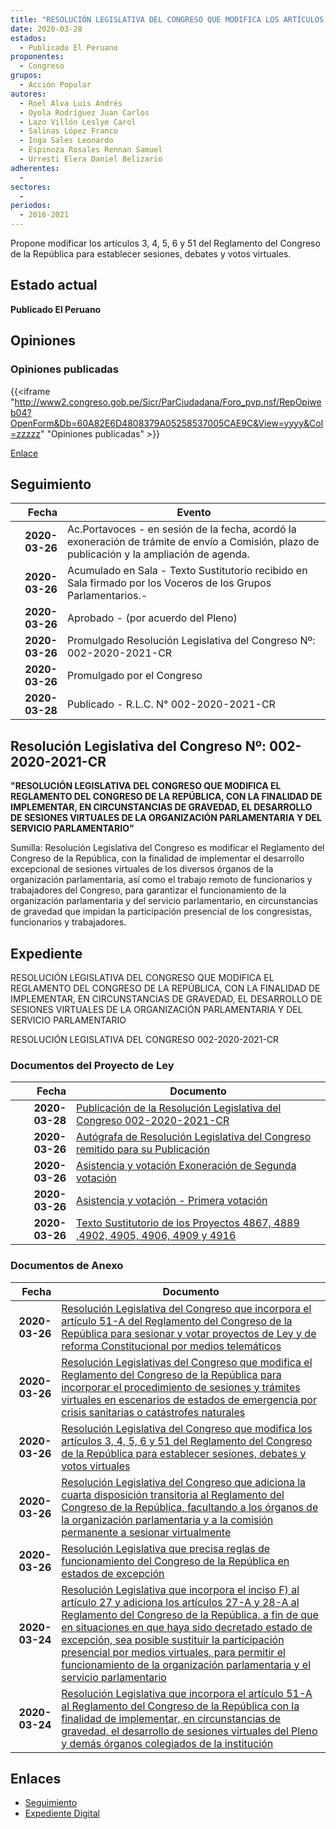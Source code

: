 ```yaml
---
title: "RESOLUCIÓN LEGISLATIVA DEL CONGRESO QUE MODIFICA LOS ARTÍCULOS 3, 4, 5, 6 Y 51 DEL REGLAMENTO DEL CONGRESO DE LA REPÚBLICA PARA ESTABLECER SESIONES, DEBATES Y VOTOS VIRTUALES"
date: 2020-03-28
estados: 
  - Publicado El Peruano
proponentes: 
  - Congreso
grupos: 
  - Acción Popular
autores: 
  - Roel Alva Luis Andrés
  - Oyola Rodríguez Juan Carlos
  - Lazo Villón Leslye Carol
  - Salinas López Franco
  - Inga Sales Leonardo
  - Espinoza Rosales Rennan Samuel
  - Urresti Elera Daniel Belizario
adherentes: 
  - 
sectores: 
  - 
periodos: 
  - 2016-2021
---
```


Propone modificar los artículos 3, 4, 5, 6 y 51 del Reglamento del Congreso de la República para establecer sesiones, debates y votos virtuales.


## Estado actual

**Publicado El Peruano**

## Opiniones

### Opiniones publicadas

{{<iframe "http://www2.congreso.gob.pe/Sicr/ParCiudadana/Foro_pvp.nsf/RepOpiweb04?OpenForm&Db=60A82E6D4808379A05258537005CAE9C&View=yyyy&Col=zzzzz" "Opiniones publicadas" >}}

[Enlace](http://www2.congreso.gob.pe/Sicr/ParCiudadana/Foro_pvp.nsf/RepOpiweb04?OpenForm&Db=60A82E6D4808379A05258537005CAE9C&View=yyyy&Col=zzzzz)

## Seguimiento

| Fecha | Evento |
|------:|--------|
| **2020-03-26** | Ac.Portavoces - en sesión de la fecha, acordó la exoneración de trámite de envío a Comisión, plazo de publicación y la ampliación de agenda.|
| **2020-03-26** | Acumulado en Sala - Texto Sustitutorio recibido en Sala firmado por los Voceros de los Grupos Parlamentarios.-|
| **2020-03-26** | Aprobado - (por acuerdo del Pleno)|
| **2020-03-26** | Promulgado Resolución Legislativa del Congreso Nº: 002-2020-2021-CR|
| **2020-03-26** | Promulgado por el Congreso|
| **2020-03-28** | Publicado - R.L.C. N° 002-2020-2021-CR|

## Resolución Legislativa del Congreso Nº: 002-2020-2021-CR

**"RESOLUCIÓN LEGISLATIVA DEL CONGRESO QUE MODIFICA EL REGLAMENTO DEL CONGRESO DE LA REPÚBLICA, CON LA FINALIDAD DE IMPLEMENTAR, EN CIRCUNSTANCIAS DE GRAVEDAD, EL DESARROLLO DE SESIONES VIRTUALES DE LA ORGANIZACIÓN PARLAMENTARIA Y DEL SERVICIO PARLAMENTARIO"**

Sumilla: Resolución Legislativa del Congreso es modificar el Reglamento del Congreso de la República, con la finalidad de implementar el desarrollo excepcional de sesiones virtuales de los diversos órganos de la organización parlamentaria, así como el trabajo remoto de funcionarios y trabajadores del Congreso, para garantizar el funcionamiento de la organización parlamentaria y del servicio parlamentario, en circunstancias de gravedad que impidan la participación presencial de los congresistas, funcionarios y trabajadores.


## Expediente

RESOLUCIÓN LEGISLATIVA DEL CONGRESO QUE MODIFICA EL REGLAMENTO DEL CONGRESO DE LA REPÚBLICA, CON LA FINALIDAD DE IMPLEMENTAR, EN CIRCUNSTANCIAS DE GRAVEDAD, EL DESARROLLO DE SESIONES VIRTUALES DE LA ORGANIZACIÓN PARLAMENTARIA Y DEL SERVICIO PARLAMENTARIO

RESOLUCIÓN LEGISLATIVA DEL CONGRESO 002-2020-2021-CR


### Documentos del Proyecto de Ley

| Fecha | Documento |
|------:|--------|
| **2020-03-28** | [Publicación de la Resolución Legislativa del Congreso 002-2020-2021-CR](http://www.leyes.congreso.gob.pe/Documentos/2016_2021/Resolucion_Legislativa_del_Congreso/RLC-002-2020-2021-CR.pdf) |
| **2020-03-26** | [Autógrafa de Resolución Legislativa del Congreso remitido para su Publicación](http://www.leyes.congreso.gob.pe/Documentos/2016_2021/Autografas/Resolucion_Legislativa_del_Congreso/AU0486720200326.pdf) |
| **2020-03-26** | [Asistencia y votación Exoneración de Segunda votación](http://www.leyes.congreso.gob.pe/Documentos/2016_2021/Asistencia_y_Votacion/Proyectos_de_Ley/Exoneracion_de_Segunda_Votacion/ESV0486720200326.pdf) |
| **2020-03-26** | [Asistencia y votación - Primera votación](http://www.leyes.congreso.gob.pe/Documentos/2016_2021/Asistencia_y_Votacion/Proyectos_de_Ley/AV0486720200326.pdf) |
| **2020-03-26** | [Texto Sustitutorio de los Proyectos 4867, 4889 ,4902, 4905, 4906, 4909 y 4916](http://www.leyes.congreso.gob.pe/Documentos/2016_2021/Texto_Sustitutorio/Proyectos_de_Ley/TS0486720200326.pdf) |

### Documentos de Anexo

| Fecha | Documento |
|------:|--------|
| **2020-03-26** | [Resolución Legislativa del Congreso que incorpora el artículo 51-A del Reglamento del Congreso de la República para sesionar y votar proyectos de Ley y de reforma Constitucional por medios telemáticos](http://www.leyes.congreso.gob.pe/Documentos/2016_2021/Proyectos_de_Ley_y_de_Resoluciones_Legislativas/PL04916-20200326.pdf) |
| **2020-03-26** | [Resolución Legislativas del Congreso que modifica el Reglamento del Congreso de la República para incorporar el procedimiento de sesiones y trámites virtuales en escenarios de estados de emergencia por crisis sanitarias o catástrofes naturales](http://www.leyes.congreso.gob.pe/Documentos/2016_2021/Proyectos_de_Ley_y_de_Resoluciones_Legislativas/PL04909-20200326.pdf) |
| **2020-03-26** | [Resolución Legislativa del Congreso que modifica los artículos 3, 4, 5, 6 y 51 del Reglamento del Congreso de la República para establecer sesiones, debates y votos virtuales](http://www.leyes.congreso.gob.pe/Documentos/2016_2021/Proyectos_de_Ley_y_de_Resoluciones_Legislativas/PL04906-20200326.pdf) |
| **2020-03-26** | [Resolución Legislativa del Congreso que adiciona la cuarta disposición transitoria al Reglamento del Congreso de la República, facultando a los órganos de la organización parlamentaria y a la comisión permanente a sesionar virtualmente](http://www.leyes.congreso.gob.pe/Documentos/2016_2021/Proyectos_de_Ley_y_de_Resoluciones_Legislativas/PL04905-20200326.pdf) |
| **2020-03-26** | [Resolución Legislativa que precisa reglas de funcionamiento del Congreso de la República en estados de excepción](http://www.leyes.congreso.gob.pe/Documentos/2016_2021/Proyectos_de_Ley_y_de_Resoluciones_Legislativas/PL04902-20200326.pdf) |
| **2020-03-24** | [Resolución Legislativa que incorpora el inciso F) al artículo 27 y adiciona los artículos 27-A y 28-A al Reglamento del Congreso de la República, a fin de que en situaciones en que haya sido decretado estado de excepción, sea posible sustituir la participación presencial por medios virtuales, para permitir el funcionamiento de la organización parlamentaria y el servicio parlamentario](http://www.leyes.congreso.gob.pe/Documentos/2016_2021/Proyectos_de_Ley_y_de_Resoluciones_Legislativas/PL04889-20200324.pdf) |
| **2020-03-24** | [Resolución Legislativa que incorpora el artículo 51-A al Reglamento del Congreso de la República con la finalidad de implementar, en circunstancias de gravedad, el desarrollo de sesiones virtuales del Pleno y demás órganos colegiados de la institución](http://www.leyes.congreso.gob.pe/Documentos/2016_2021/Proyectos_de_Ley_y_de_Resoluciones_Legislativas/PL04867-20200324.pdf) |

## Enlaces 

- [Seguimiento](http://www2.congreso.gob.pe/Sicr/TraDocEstProc/CLProLey2016.nsf/f7fff46988ca05b1052578e100829cc7/e2e7bf33a0f768db05258537006ea04b?OpenDocument)
- [Expediente Digital](http://www2.congreso.gob.pe/Sicr/TraDocEstProc/CLProLey2016.nsf/f7fff46988ca05b1052578e100829cc7/e2e7bf33a0f768db05258537006ea04b?OpenDocument&Click=05257FB7005EB655.eb71d0cf91d8294e05256cdf006b5706/$Body/0.1C6C)
